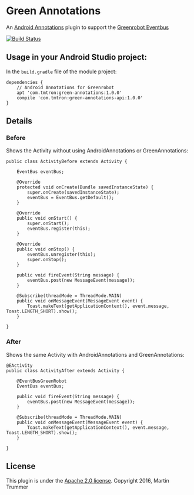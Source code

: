 # Green Annotations

An [Android Annotations](http://androidannotations.org/) plugin to support the [Greenrobot Eventbus](http://greenrobot.org/eventbus/)

<!--
 ![] is the markdown syntax to add an image and this is surounded by a link to the travis-ci builds page
-->
[![Build Status](https://travis-ci.org/tmtron/green-annotations.svg)](https://travis-ci.org/tmtron/green-annotations/builds)

## Usage in your Android Studio project:

In the `build.gradle` file of the module project:

    dependencies {
        // Android Annotations for Greenrobot
        apt 'com.tmtron:green-annotations:1.0.0'
        compile 'com.tmtron:green-annotations-api:1.0.0'
    }

## Details

### Before
Shows the Activity without using AndroidAnnotations or GreenAnnotations: 

    public class ActivityBefore extends Activity {
    
        EventBus eventBus;
    
        @Override
        protected void onCreate(Bundle savedInstanceState) {
            super.onCreate(savedInstanceState);
            eventBus = EventBus.getDefault();
        }
    
        @Override
        public void onStart() {
            super.onStart();
            eventBus.register(this);
        }
    
        @Override
        public void onStop() {
            eventBus.unregister(this);
            super.onStop();
        }
    
        public void fireEvent(String message) {
            eventBus.post(new MessageEvent(message));
        }
    
        @Subscribe(threadMode = ThreadMode.MAIN)
        public void onMessageEvent(MessageEvent event) {
            Toast.makeText(getApplicationContext(), event.message, Toast.LENGTH_SHORT).show();
        }
    
    }

### After
Shows the same Activity with AndroidAnnotations and GreenAnnotations:

    @EActivity
    public class ActivityAfter extends Activity {
    
        @EventBusGreenRobot
        EventBus eventBus;
    
        public void fireEvent(String message) {
            eventBus.post(new MessageEvent(message));
        }
    
        @Subscribe(threadMode = ThreadMode.MAIN)
        public void onMessageEvent(MessageEvent event) {
            Toast.makeText(getApplicationContext(), event.message, Toast.LENGTH_SHORT).show();
        }
    
    }



## License
This plugin is under the [Apache 2.0 license](http://www.apache.org/licenses/LICENSE-2.0.html). Copyright 2016, Martin Trummer
